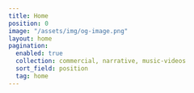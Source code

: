 ```yaml
---
title: Home
position: 0
image: "/assets/img/og-image.png"
layout: home
pagination:
  enabled: true
  collection: commercial, narrative, music-videos
  sort_field: position
  tag: home
---
```



